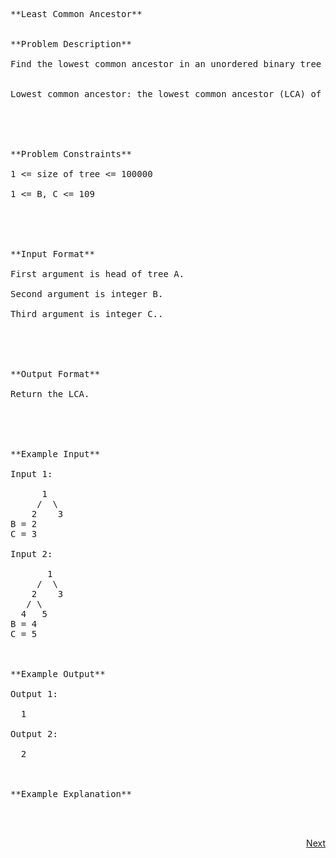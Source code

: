 <pre>
**Least Common Ancestor**<br /><br />
**Problem Description**<br />
Find the lowest common ancestor in an unordered binary tree A, given two values, B and C, in the tree.<br />

Lowest common ancestor: the lowest common ancestor (LCA) of two nodes and w in a tree or directed acyclic graph (DAG) is the lowest (i.e., deepest) node that has both v and w as descendants.<br />
<br />
<br />
**Problem Constraints**<br />
1 <= size of tree <= 100000

1 <= B, C <= 109<br />
<br />
<br />
**Input Format**<br />
First argument is head of tree A.

Second argument is integer B.

Third argument is integer C..<br />
<br />
<br />
**Output Format**<br />
Return the LCA.<br />
<br />
<br />
**Example Input**<br />
Input 1:<br />
      1
     /  \
    2    3
B = 2
C = 3<br />
Input 2:<br />
	   1
     /  \
    2    3
   / \
  4   5
B = 4
C = 5<br />
<br />
**Example Output**<br />
Output 1:<br />
  1<br />
Output 2:<br />
  2<br />
<br />
**Example Explanation**
	<br /><br />	
</pre>	
<p align="right"><a class="Pagination-link1SfnH-8-DxMA Pagination-link_right2v3HzuwWFxb4" aria-label="Next Page: Raw Mode Editor" href="https://github.com/divyangju1991/DSA-Scaler/blob/main/DSA/src/com/scaler/dsa/tree/assignment/LCA/read2ndPage.md">Next</a></p>
